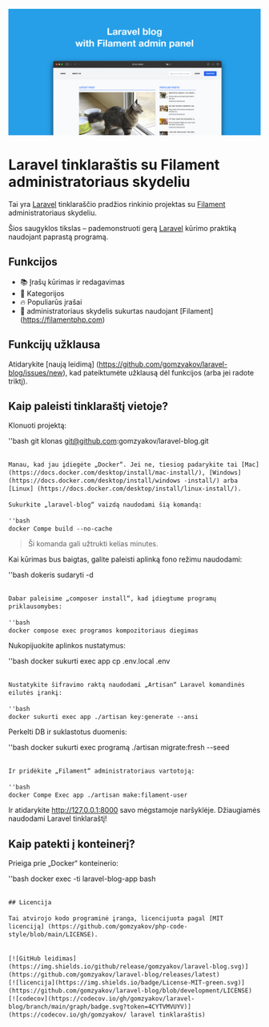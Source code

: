 ![Laravel tinklaraštis su Filament administravimo skydeliu](./docs/social-preview-en.png)

# Laravel tinklaraštis su Filament administratoriaus skydeliu

Tai yra [Laravel](https://laravel.com) tinklaraščio pradžios rinkinio projektas su [Filament](https://filamentphp.com) administratoriaus skydeliu.

Šios saugyklos tikslas – pademonstruoti gerą [Laravel](https://laravel.com) kūrimo praktiką naudojant paprastą programą.

## Funkcijos

- 📚 Įrašų kūrimas ir redagavimas
- 🥑 Kategorijos
- :fire: Populiarūs įrašai
- :hatched_chick: administratoriaus skydelis sukurtas naudojant [Filament] (https://filamentphp.com)

## Funkcijų užklausa

Atidarykite [naują leidimą] (https://github.com/gomzyakov/laravel-blog/issues/new), kad pateiktumėte užklausą dėl funkcijos (arba jei radote triktį).

## Kaip paleisti tinklaraštį vietoje?

Klonuoti projektą:

''bash
git klonas git@github.com:gomzyakov/laravel-blog.git
```

Manau, kad jau įdiegėte „Docker“. Jei ne, tiesiog padarykite tai [Mac](https://docs.docker.com/desktop/install/mac-install/), [Windows](https://docs.docker.com/desktop/install/windows -install/) arba [Linux] (https://docs.docker.com/desktop/install/linux-install/).

Sukurkite „laravel-blog“ vaizdą naudodami šią komandą:

''bash
docker Compe build --no-cache
```

>Ši komanda gali užtrukti kelias minutes.

Kai kūrimas bus baigtas, galite paleisti aplinką fono režimu naudodami:

''bash
dokeris sudaryti -d
```

Dabar paleisime „composer install“, kad įdiegtume programų priklausomybes:

''bash
docker compose exec programos kompozitoriaus diegimas
```

Nukopijuokite aplinkos nustatymus:

''bash
docker sukurti exec app cp .env.local .env
```

Nustatykite šifravimo raktą naudodami „Artisan“ Laravel komandinės eilutės įrankį:

''bash
docker sukurti exec app ./artisan key:generate --ansi
```

Perkelti DB ir suklastotus duomenis:

''bash
docker sukurti exec programą ./artisan migrate:fresh --seed
```

Ir pridėkite „Filament“ administratoriaus vartotoją:

''bash
docker Compe Exec app ./artisan make:filament-user
```

Ir atidarykite http://127.0.0.1:8000 savo mėgstamoje naršyklėje. Džiaugiamės naudodami Laravel tinklaraštį!

## Kaip patekti į konteinerį?

Prieiga prie „Docker“ konteinerio:

''bash
docker exec -ti laravel-blog-app bash
```

## Licencija

Tai atvirojo kodo programinė įranga, licencijuota pagal [MIT licenciją] (https://github.com/gomzyakov/php-code-style/blob/main/LICENSE).


[![GitHub leidimas](https://img.shields.io/github/release/gomzyakov/laravel-blog.svg)](https://github.com/gomzyakov/laravel-blog/releases/latest)
[![licencija](https://img.shields.io/badge/License-MIT-green.svg)](https://github.com/gomzyakov/laravel-blog/blob/development/LICENSE)
[![codecov](https://codecov.io/gh/gomzyakov/laravel-blog/branch/main/graph/badge.svg?token=4CYTVMVUYV)](https://codecov.io/gh/gomzyakov/ laravel tinklaraštis)